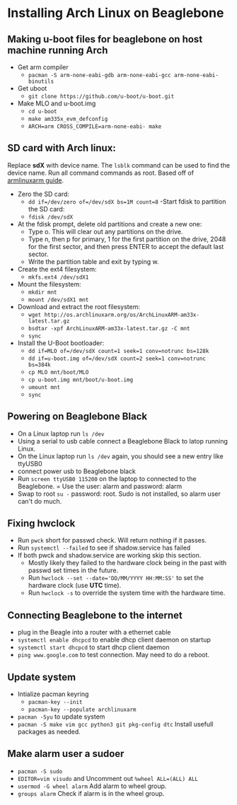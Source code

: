 # Installing Arch Linux on Beaglebone 

## Making u-boot files for beaglebone on host machine running Arch
- Get arm compiler
    - `pacman -S arm-none-eabi-gdb arm-none-eabi-gcc arm-none-eabi-binutils`
- Get uboot
    - `git clone https://github.com/u-boot/u-boot.git`
- Make MLO and u-boot.img
    - `cd u-boot`
    - `make am335x_evm_defconfig`
    - `ARCH=arm CROSS_COMPILE=arm-none-eabi- make`

## SD card with Arch linux:
Replace **sdX** with device name. The `lsblk` command can be used to find the device name. Run all command commands as root. Based off of [armlinuxarm guide](https://archlinuxarm.org/platforms/armv7/ti/beaglebone-black).

- Zero the SD card:
    - `dd if=/dev/zero of=/dev/sdX bs=1M count=8`
-Start fdisk to partition the SD card:
    - `fdisk /dev/sdX`
- At the fdisk prompt, delete old partitions and create a new one:
    - Type o. This will clear out any partitions on the drive.
    - Type n, then p for primary, 1 for the first partition on the drive, 2048 for the first sector, and then press ENTER to accept the default last sector.
    - Write the partition table and exit by typing w.
- Create the ext4 filesystem:
    - `mkfs.ext4 /dev/sdX1`
- Mount the filesystem:
    - `mkdir mnt`
    - `mount /dev/sdX1 mnt`
- Download and extract the root filesystem:
    - `wget http://os.archlinuxarm.org/os/ArchLinuxARM-am33x-latest.tar.gz`
    - `bsdtar -xpf ArchLinuxARM-am33x-latest.tar.gz -C mnt`
    - `sync`
- Install the U-Boot bootloader:
    - `dd if=MLO of=/dev/sdX count=1 seek=1 conv=notrunc bs=128k`
    - `dd if=u-boot.img of=/dev/sdX count=2 seek=1 conv=notrunc bs=384k`
    - `cp MLO mnt/boot/MLO`
    - `cp u-boot.img mnt/boot/u-boot.img`
    - `umount mnt`
    - `sync`

## Powering on Beaglebone Black
- On a Linux laptop run `ls /dev`
- Using a serial to usb cable connect a Beaglebone Black to latop running Linux.
- On the Linux laptop run `ls /dev` again, you should see a new entry like ttyUSB0
- connect power usb to Beaglebone black
- Run `screen ttyUSB0 115200` on the laptop to connected to the Beaglebone.
= Use the user: alarm and password: alarm
- Swap to root `su -` password: root. Sudo is not installed, so alarm user can't do much.

## Fixing hwclock
- Run `pwck` short for passwd check. Will return nothing if it passes.
- Run `systemctl --failed` to see if shadow.service has failed
- If both pwck and shadow.service are working skip this section. 
    - Mostly likely they failed to the hardware clock being in the past with passwd set times in the future. 
    - Run `hwclock --set --date='DD/MM/YYYY HH:MM:SS'` to set the hardware clock (use **UTC** time). 
    - Run `hwclock -s` to override the system time with the hardware time.

## Connecting Beaglebone to the internet
- plug in the Beagle into a router with a ethernet cable
- `systemctl enable dhcpcd` to enable dhcp client daemon on startup
- `systemctl start dhcpcd` to start dhcp client daemon
- `ping www.google.com` to test connection. May need to do a reboot.

## Update system
- Intialize pacman keyring
    - `pacman-key --init`
    - `pacman-key --populate archlinuxarm`
- `pacman -Syu` to update system
- `pacman -S make vim gcc python3 git pkg-config dtc` Install usefull packages as needed.

## Make alarm user a sudoer
- `pacman -S sudo`
- `EDITOR=vim visudo` and Uncomment out `%wheel ALL=(ALL) ALL`
- `usermod -G wheel alarm` Add alarm to wheel group.
- `groups alarm` Check if alarm is in the wheel group.

